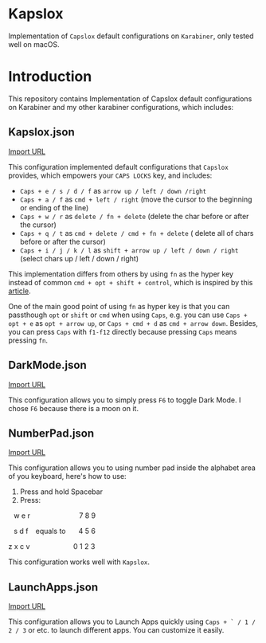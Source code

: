 # Kapslox

Implementation of `Capslox` default configurations on `Karabiner`, only tested well on macOS.

# Introduction

This repository contains Implementation of Capslox default configurations on Karabiner and my other karabiner configurations, which includes:

## Kapslox.json

[Import URL](karabiner://karabiner/assets/complex_modifications/import?url=https://raw.githubusercontent.com/Saafo/Kapslox/main/Kapslox.json)

This configuration implemented default configurations that `Capslox` provides, which empowers your `CAPS LOCKS` key, and includes:

* `Caps + e / s / d / f` as `arrow up / left / down /right`
* `Caps + a / f` as `cmd + left / right` (move the cursor to the beginning or ending of the line)
* `Caps + w / r` as `delete / fn + delete` (delete the char before or after the cursor)
* `Caps + q / t` as `cmd + delete / cmd + fn + delete` ( delete all of chars before or after the cursor)
* `Caps + i / j / k / l` as `shift + arrow up / left / down / right` (select chars up / left / down / right)

This implementation differs from others by using `fn` as the hyper key instead of common `cmd + opt + shift + control`, which is inspired by this [article](https://joey.blue/2021/04/08/Karabiner-Elements-%E4%B9%8B-%E4%BB%8B%E7%BB%8D%E5%92%8C%E4%BD%BF%E7%94%A8%EF%BC%88part-1%EF%BC%89/).

One of the main good point of using `fn` as hyper key is that you can passthough `opt` or `shift` or `cmd` when using `Caps`, e.g. you can use `Caps + opt + e` as `opt + arrow up`, or `Caps + cmd + d` as `cmd + arrow down`. Besides, you can press `Caps` with `f1-f12` directly because pressing `Caps` means pressing `fn`.

## DarkMode.json

[Import URL](karabiner://karabiner/assets/complex_modifications/import?url=https://raw.githubusercontent.com/Saafo/Kapslox/main/DarkMode.json)

This configuration allows you to simply press `F6` to toggle Dark Mode. I chose `F6` because there is a moon on it.

## NumberPad.json

[Import URL](karabiner://karabiner/assets/complex_modifications/import?url=https://raw.githubusercontent.com/Saafo/Kapslox/main/NumberPad.json)

This configuration allows you to using number pad inside the alphabet area of you keyboard, here's how to use:

1. Press and hold Spacebar
2. Press:

&ensp; w e r &ensp; &ensp; &ensp; &ensp; &ensp; &ensp; &ensp; &ensp; &ensp;7 8 9

&ensp; s d f &ensp; equals to &ensp; &ensp; 4 5 6

z x c v &ensp; &ensp; &ensp; &ensp; &ensp; &ensp; &ensp; &ensp;0 1 2 3

This configuration works well with `Kapslox`.

## LaunchApps.json

[Import URL](karabiner://karabiner/assets/complex_modifications/import?url=https://raw.githubusercontent.com/Saafo/Kapslox/main/LaunchApps.json)

This configuration allows you to Launch Apps quickly using ``Caps + ` / 1 / 2 / 3`` or etc. to launch different apps. You can customize it easily.